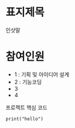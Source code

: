 표지제목
===
인삿말

# 참여인원

- 1 : 기획 및 아이디어 설계
- 2 : 기능코딩
- 3 
- 4

프로젝트 핵심 코드
```oython
print("hello")
```
